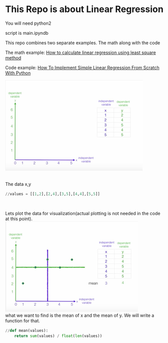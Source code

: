 # This Repo is about Linear Regression

You will need python2<br />

script is main.ipyndb<br />

This repo combines two separate examples. The math along with the code<br />

The math example:
[How to calculate linear regression using least square method](https://www.youtube.com/watch?v=JvS2triCgOY&t=343s "How to calculate linear regression using least square method")

Code example:
[How To Implement Simple Linear Regression From Scratch With Python](http://machinelearningmastery.com/implement-simple-linear-regression-scratch-python/ "How To Implement Simple Linear Regression From Scratch With Python")<br />


![Alt text](rmimg/img1.jpg?raw=true "Title")<br />
<br />

The data x,y
```python
//values = [[1,2],[2,4],[3,5],[4,4],[5,5]]
```
<br />

Lets plot the data for visualization(actual plotting is not needed in the code at this point).
![Alt text](rmimg/img2.jpg?raw=true "Title")<br />
what we want to find is the mean of x and the mean of y.
We will write a function for that. 
```python
//def mean(values):
    return sum(values) / float(len(values))     
```


